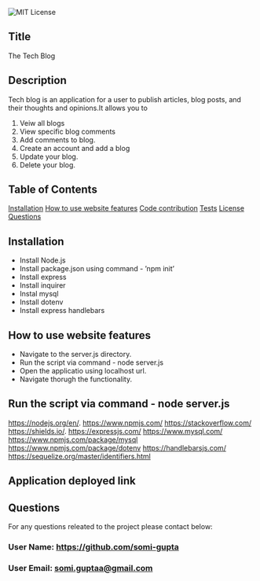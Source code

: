 ![MIT License](https://img.shields.io/badge/license-MIT-green?raw=true)  

## Title 
The Tech Blog

## Description 
Tech blog is an application for a user to publish articles, blog posts, and their thoughts and opinions.It allows you to
1. Veiw all blogs
2. View specific blog comments
3. Add comments to blog.
4. Create an account and add a blog
5. Update your blog.
6. Delete your blog.


## Table of Contents
[Installation](#installation)
[How to use website features](#how-to-use-website-features)
[Code contribution](#code-contribution)
[Tests](#tests)
[License](#license)
[Questions](#questions)

## Installation
- Install Node.js  
- Install package.json using command - ’npm init’
- Install express
- Install inquirer
- Instal mysql
- Install dotenv
- Install express handlebars

## How to use website features
- Navigate to the server.js directory.
- Run the script via command - node server.js
- Open the applicatio using localhost url.
- Navigate thorugh the functionality.

## Run the script via command - node server.js
https://nodejs.org/en/.
https://www.npmjs.com/
https://stackoverflow.com/
https://shields.io/.
https://expressjs.com/
https://www.mysql.com/
https://www.npmjs.com/package/mysql
https://www.npmjs.com/package/dotenv
https://handlebarsjs.com/
https://sequelize.org/master/identifiers.html 

## Application deployed link

## Questions
For any questions releated to the project please contact below:
### User Name: https://github.com/somi-gupta
### User Email: somi.guptaa@gmail.com